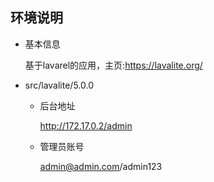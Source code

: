 ## 环境说明

* 基本信息

  基于lavarel的应用，主页:https://lavalite.org/

* src/lavalite/5.0.0

  * 后台地址

    http://172.17.0.2/admin

  * 管理员账号

    admin@admin.com/admin123




